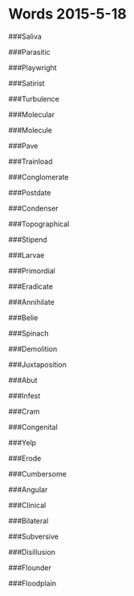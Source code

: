 # Words 2015-5-18

###Saliva

###Parasitic

###Playwright

###Satirist

###Turbulence

###Molecular

###Molecule

###Pave

###Trainload

###Conglomerate

###Postdate

###Condenser

###Topographical

###Stipend

###Larvae

###Primordial

###Eradicate

###Annihilate

###Belie

###Spinach

###Demolition

###Juxtaposition

###Abut

###Infest

###Cram

###Congenital

###Yelp

###Erode

###Cumbersome

###Angular

###Clinical

###Bilateral

###Subversive

###Disillusion

###Flounder

###Floodplain
